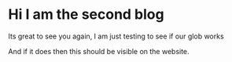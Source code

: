 # Hi I am the second blog

Its great to see you again, I am just testing to see if our glob works

And if it does then this should be visible on the website.

